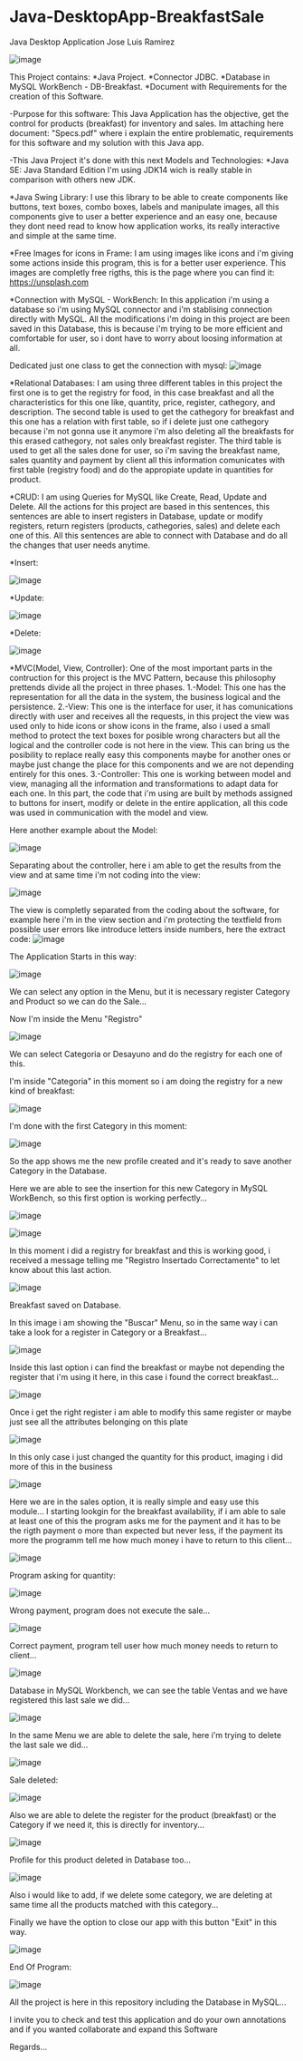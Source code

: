 # Java-DesktopApp-BreakfastSale

Java Desktop Application Jose Luis Ramirez


![image](https://user-images.githubusercontent.com/72236278/94997966-38124a00-0574-11eb-9ce9-01e720fe8152.png)


This Project contains: *Java Project. *Connector JDBC. *Database in MySQL WorkBench - DB-Breakfast. *Document with Requirements for the creation of this Software.

-Purpose for this software: This Java Application has the objective, get the control for products (breakfast) for inventory and sales. Im attaching here document: "Specs.pdf" where i explain the entire problematic, requirements for this software and my solution with this Java app.

-This Java Project it's done with this next Models and Technologies: *Java SE: Java Standard Edition I'm using JDK14 wich is really stable in comparison with others new JDK.

*Java Swing Library: I use this library to be able to create components like buttons, text boxes, combo boxes, labels and manipulate images, all this components give to user a better experience and an easy one, because they dont need read to know how application works, its really interactive and simple at the same time.

*Free Images for icons in Frame: I am using images like icons and i'm giving some actions inside this program, this is for a better user experience. This images are completly free rigths, this is the page where you can find it: https://unsplash.com

*Connection with MySQL - WorkBench: In this application i'm using a database so i'm using MySQL connector and i'm stablising connection directly with MySQL. All the modifications i'm doing in this project are been saved in this Database, this is because i'm trying to be more efficient and comfortable for user, so i dont have to worry about loosing information at all.


Dedicated just one class to get the connection with mysql:
![image](https://user-images.githubusercontent.com/72236278/94999240-c50dd100-057d-11eb-83b8-3332fcefdcf7.png)



*Relational Databases: I am using three different tables in this project the first one is to get the registry for food, in this case breakfast and all the characteristics for this one like, quantity, price, register, cathegory, and description. The second table is used to get the cathegory for breakfast and this one has a relation with first table, so if i delete just one cathegory because i'm not gonna use it anymore i'm also deleting all the breakfasts for this erased cathegory, not sales only breakfast register. The third table is used to get all the sales done for user, so i'm saving the breakfast name, sales quantity and payment by client all this information comunicates with first table (registry food) and do the appropiate update in quantities for product.


*CRUD: I am using Queries for MySQL like Create, Read, Update and Delete. All the actions for this project are based in this sentences, this sentences are able to insert registers in Database, update or modify registers, return registers (products, cathegories, sales) and delete each one of this. All this sentences are able to connect with Database and do all the changes that user needs anytime.


*Insert:

![image](https://user-images.githubusercontent.com/72236278/94999132-ede19680-057c-11eb-9b5b-61d43160e5bf.png)


*Update:

![image](https://user-images.githubusercontent.com/72236278/94999106-a529dd80-057c-11eb-96a2-d46a062fd9bb.png)


*Delete:

![image](https://user-images.githubusercontent.com/72236278/94999164-2da87e00-057d-11eb-93aa-0d31f65622d3.png)




*MVC(Model, View, Controller): One of the most important parts in the contruction for this project is the MVC Pattern, because this philosophy prettends divide all the project in three phases. 1.-Model: This one has the representation for all the data in the system, the business logical and the persistence. 2.-View: This one is the interface for user, it has comunications directly with user and receives all the requests, in this project the view was used only to hide icons or show icons in the frame, also i used a small method to protect the text boxes for posible wrong characters but all the logical and the controller code is not here in the view. This can bring us the posibility to replace really easy this components maybe for another ones or maybe just change the place for this components and we are not depending entirely for this ones. 3.-Controller: This one is working between model and view, managing all the information and transformations to adapt data for each one. In this part, the code that i'm using are built by methods assigned to buttons for insert, modify or delete in the entire application, all this code was used in communication with the model and view.


Here another example about the Model:

![image](https://user-images.githubusercontent.com/72236278/94998931-42841200-057b-11eb-8979-0fa0d647ceeb.png)


Separating about the controller, here i am able to get the results from the view and at same time i'm not coding into the view:

![image](https://user-images.githubusercontent.com/72236278/94999208-7e1fdb80-057d-11eb-95a3-d0c433e9c097.png)



The view is completly separated from the coding about the software, for example here i'm in the view section and i'm protecting the textfield from possible user errors
like introduce letters inside numbers, here the extract code:
![image](https://user-images.githubusercontent.com/72236278/94998891-f0db8780-057a-11eb-9eb6-29c9249f7247.png)




The Application Starts in this way:


![image](https://user-images.githubusercontent.com/72236278/95006552-6b33f800-05cb-11eb-9015-78b59a066ea9.png)

We can select any option in the Menu, but it is necessary register Category and Product so we can do the Sale...

Now I'm inside the Menu "Registro"

![image](https://user-images.githubusercontent.com/72236278/95006588-d4b40680-05cb-11eb-885e-d43cdc694c68.png)


We can select Categoria or Desayuno and do the registry for each one of this.

I'm inside "Categoria" in this moment so i am doing the registry for a new kind of breakfast:

![image](https://user-images.githubusercontent.com/72236278/95006627-2b214500-05cc-11eb-9761-902ac45b1124.png)


I'm done with the first Category in this moment:

![image](https://user-images.githubusercontent.com/72236278/95006656-5d32a700-05cc-11eb-9cfe-793218719a00.png)


So the app shows me the new profile created and it's ready to save another Category in the Database.

Here we are able to see the insertion for this new Category in MySQL WorkBench, so this first option is working perfectly...


![image](https://user-images.githubusercontent.com/72236278/95006697-94a15380-05cc-11eb-843d-b050d4f76a06.png)


![image](https://user-images.githubusercontent.com/72236278/95006710-c4e8f200-05cc-11eb-8a5f-b8944c834905.png)


In this moment i did a registry for breakfast and this is working good, i received a message telling me "Registro Insertado Correctamente" to let know about this last action.


![image](https://user-images.githubusercontent.com/72236278/95006740-fbbf0800-05cc-11eb-91d4-37add70808f8.png)

Breakfast saved on Database.

In this image i am showing the "Buscar" Menu, so in the same way i can take a look for a register in Category or a Breakfast...


![image](https://user-images.githubusercontent.com/72236278/95006759-417bd080-05cd-11eb-93a3-57a69d5db748.png)

Inside this last option i can find the breakfast or maybe not depending the register that i'm using it here, in this case i found the correct breakfast...


![image](https://user-images.githubusercontent.com/72236278/95006796-c36bf980-05cd-11eb-8969-d217862c225e.png)


Once i get the right register i am able to modify this same register or maybe just see all the attributes belonging on this plate


![image](https://user-images.githubusercontent.com/72236278/95006818-fb733c80-05cd-11eb-9c69-2820257564df.png)


In this only case i just changed the quantity for this product, imaging i did more of this in the business


![image](https://user-images.githubusercontent.com/72236278/95006839-2cec0800-05ce-11eb-924e-ca7c666c8cb6.png)



Here we are in the sales option, it is really simple and easy use this module... I starting lookgin for the breakfast availability, if i am able to sale at least one of this the program asks me for the payment and it has to be the rigth payment o more than expected but never less, if the payment its more the programm tell me how much money i have to return to this client...


![image](https://user-images.githubusercontent.com/72236278/95006860-83f1dd00-05ce-11eb-84f8-be5183f086f6.png)



Program asking for quantity:

![image](https://user-images.githubusercontent.com/72236278/95006880-b56aa880-05ce-11eb-9a53-154152a91dba.png)


Wrong payment, program does not execute the sale...

![image](https://user-images.githubusercontent.com/72236278/95006893-ddf2a280-05ce-11eb-9461-2d9b4fbf7e7e.png)


Correct payment, program tell user how much money needs to return to client...

![image](https://user-images.githubusercontent.com/72236278/95007031-66257780-05d0-11eb-9974-21eedaa59259.png)


Database in MySQL Workbench, we can see the table Ventas and we have registered this last sale we did...

![image](https://user-images.githubusercontent.com/72236278/95007049-99680680-05d0-11eb-907f-95e33a0f262e.png)


In the same Menu we are able to delete the sale, here i'm trying to delete the last sale we did...

![image](https://user-images.githubusercontent.com/72236278/95007058-c1f00080-05d0-11eb-8b72-de3eeb22edc4.png)


Sale deleted:

![image](https://user-images.githubusercontent.com/72236278/95007067-dfbd6580-05d0-11eb-87cd-6bd5f0b91d8b.png)


Also we are able to delete the register for the product (breakfast) or the Category if we need it, this is directly for inventory...

![image](https://user-images.githubusercontent.com/72236278/95007083-12675e00-05d1-11eb-88a6-30a45f6a6a0f.png)


Profile for this product deleted in Database too...

![image](https://user-images.githubusercontent.com/72236278/95007092-388cfe00-05d1-11eb-984d-45237e41e1c3.png)


Also i would like to add, if we delete some category, we are deleting at same time all the products matched with this category...

Finally we have the option to close our app with this button "Exit" in this way.


![image](https://user-images.githubusercontent.com/72236278/95007099-67a36f80-05d1-11eb-91c1-3a0ea626125e.png)


End Of Program:


![image](https://user-images.githubusercontent.com/72236278/95007114-8c97e280-05d1-11eb-8969-1f4cb0837e1d.png)


All the project is here in this repository including the Database in MySQL...

I invite you to check and test this application and do your own annotations and if you wanted collaborate and expand this Software

Regards...





